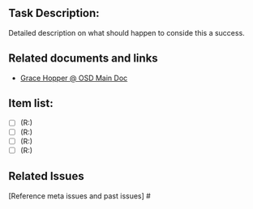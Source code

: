 ## Task Description: 
Detailed description on what should happen to conside this a success.

## Related documents and links 
* [Grace Hopper @ OSD Main Doc](https://docs.google.com/document/d/1lrp_evVgrc2u0dqq7wkHqB1TsICUSmYI3om6c1Ny0Mg/edit#)

## Item list:
- [ ] (R:)
- [ ] (R:)
- [ ] (R:)
- [ ] (R:)

## Related Issues
[Reference meta issues and past issues] #
